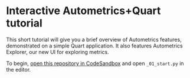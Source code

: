 # Interactive Autometrics+Quart tutorial

This short tutorial will give you a brief overview of Autometrics features,
demonstrated on a simple Quart application. It also features Autometrics Explorer,
our new UI for exploring metrics.

To begin, [open this repository in CodeSandbox](https://codesandbox.io/s/github/actualwitch/am-codesandbox)
and open `_01_start.py` in the editor.
